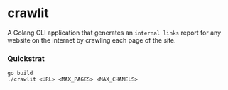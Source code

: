# crawlit

A Golang CLI application that generates an `internal links` report for any
website on the internet by crawling each page of the site.

### Quickstrat
```console
go build 
./crawlit <URL> <MAX_PAGES> <MAX_CHANELS>
```
